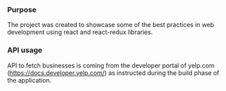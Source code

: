 ### Purpose
The project was created to showcase some of the best practices in web development using react and react-redux libraries. 

### API usage
API to fetch businesses is coming from the developer portal of yelp.com (https://docs.developer.yelp.com/) as instructed during the build phase of the application.
